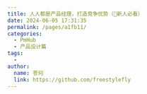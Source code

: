 ```yaml
---
title: 人人都是产品经理，打造竞争优势（🌟新人必看）
date: 2024-06-05 17:31:35
permalink: /pages/a1fb11/
categories:
  - PmHub
  - 产品设计篇
tags:
  - 
author: 
  name: 苍何
  link: https://github.com/freestylefly
---
```

